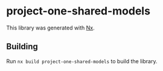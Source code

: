 # project-one-shared-models

This library was generated with [Nx](https://nx.dev).

## Building

Run `nx build project-one-shared-models` to build the library.
